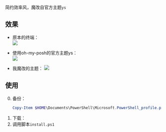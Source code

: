 简约效率风，魔改自官方主题`ys`

## 效果

+ 原本的终端：  
    ![](https://cdn.jsdelivr.net/gh/zweix123/win-config@master/source/cmd.png)

+ 使用oh-my-posh的官方主题ys：  
    ![](https://cdn.jsdelivr.net/gh/zweix123/win-config@master/source/ys.png)

+ 我魔改的主题：
    ![](https://cdn.jsdelivr.net/gh/zweix123/win-config@master/source/mine.png)

## 使用

0. 备份：
    ```powershell
    Copy-Item $HOME\Documents\PowerShell\Microsoft.PowerShell_profile.ps1 $HOME\Documents\PowerShell\Microsoft.PowerShell_profile.ps1.backup
    ```
1. 下载：
2. 调用脚本`install.ps1`